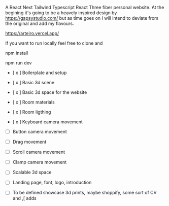 A React Next Tailwind Typescript React Three fiber personal website. At the
begining it's going to be a heavely inspired design by https://gapsystudio.com/
but as time goes on I will intend to deviate from the original and add my
flavours.

https://arteiro.vercel.app/

If you want to run locally feel free to clone and

npm install

npm run dev

- [ x ] Boilerplate and setup

- [ x ] Basic 3d scene

- [ x ] Basic 3d space for the website

- [ x ] Room materials

- [ x ] Room ligthing

- [ x ] Keyboard camera movement

- [ ] Button camera movement

- [ ] Drag movement

- [ ] Scroll camera movement

- [ ] Clamp camera movement

- [ ] Scalable 3d space

- [ ] Landing page, font, logo, introduction

- [ ] To be defined showcase 3d prints, maybe shoppify, some sort of CV and ,\[
      adds
